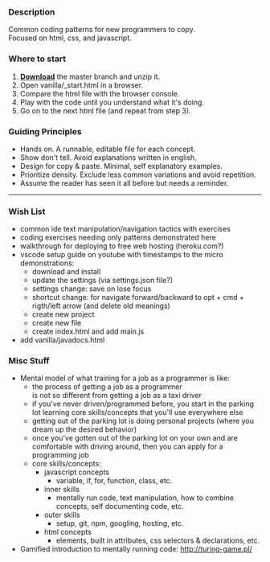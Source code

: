 ### Description
Common coding patterns for new programmers to copy.  
Focused on html, css, and javascript.  

### Where to start
1. **[Download](https://github.com/rockysims/_patterns/archive/master.zip)** the master branch and unzip it.
2. Open vanilla/_start.html in a browser.
3. Compare the html file with the browser console.
4. Play with the code until you understand what it's doing.
5. Go on to the next html file (and repeat from step 3).

### Guiding Principles
- Hands on. A runnable, editable file for each concept.
- Show don't tell. Avoid explanations written in english.
- Design for copy & paste. Minimal, self explanatory examples.
- Prioritize density. Exclude less common variations and avoid repetition.
- Assume the reader has seen it all before but needs a reminder.

---

### Wish List
- common ide text manipulation/navigation tactics with exercises
- coding exercises needing only patterns demonstrated here
- walkthrough for deploying to free web hosting (heroku.com?)
- vscode setup guide on youtube with timestamps to the 
    micro demonstrations:
    - download and install
    - update the settings (via settings.json file?)
    - settings change: save on lose focus
    - shortcut change: for navigate forward/backward to opt + cmd + rigth/left arrow (and delete old meanings)
    - create new project
    - create new file
    - create index.html and add main.js
- add vanilla/javadocs.html

### Misc Stuff
- Mental model of what training for a job as a programmer is like: 
    - the process of getting a job as a programmer  
    is not so different from getting a job as a taxi driver  
    - if you've never driven/programmed before, you start in the parking lot learning core skills/concepts that you'll use everywhere else  
    - getting out of the parking lot is doing personal projects (where you dream up the desired behavior)  
    - once you've gotten out of the parking lot on your own and are comfortable with driving around, then you can apply for a programming job  
    - core skills/concepts:
        - javascript concepts
            - variable, if, for, function, class, etc.  
        - inner skills
            - mentally run code, text manipulation, how to combine concepts, self documenting code, etc.  
        - outer skills
            - setup, git, npm, googling, hosting, etc.  
        - html concepts
            - elements, built in attributes, css selectors & declarations, etc.  
- Gamified introduction to mentally running code: http://turing-game.pl/
